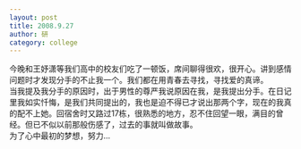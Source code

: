 ```yaml
---
layout: post
title: 2008.9.27
author: 研
category: college
---
```

今晚和王妤潇等我们高中的校友们吃了一顿饭，席间聊得很欢，很开心。讲到感情问题时才发现分手的不止我一个。我们都在用青春去寻找，寻找爱的真谛。  
当我提及我分手的原因时，出于男性的尊严我说原因在我，是我提出分手。在日记里我如实忏悔，是我们共同提出的，我也是迫不得已才说出那两个字，现在的我真的配不上她。回宿舍时又路过17栋，很熟悉的地方，忍不住回望一眼，满目的曾经。但已不似以前那般伤感了，过去的事就叫做故事。  
为了心中最初的梦想，努力...